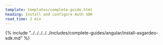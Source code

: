 ```yaml
---
template: templates/complete-guide.html
heading: Install and configure Auth SDK
read_time: 2 min
---
```


{% include "../../../../../includes/complete-guides/angular/install-asgardeo-sdk.md" %}
